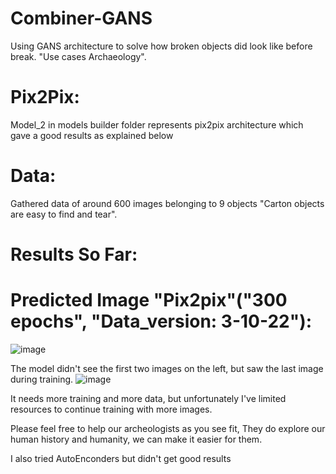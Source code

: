 # Combiner-GANS
Using GANS architecture to solve how broken objects did look like before break. "Use cases Archaeology".

# Pix2Pix:
Model_2 in models builder folder represents pix2pix architecture which gave a good results as explained below

# Data:
Gathered data of around 600 images belonging to 9 objects "Carton objects are easy to find and tear".

# Results So Far:
 
 # Predicted Image "Pix2pix"("300 epochs", "Data_version: 3-10-22"):

![image](https://user-images.githubusercontent.com/59775002/197407834-76b1816b-6644-42a6-8d99-2e892442c21e.png)

The model didn't see the first two images on the left, but saw the last image during training.
![image](https://user-images.githubusercontent.com/59775002/197404779-4f84d93d-2dde-44e2-93cb-c4e86f8d70bf.png)

It needs more training and more data, but unfortunately I've limited resources to continue training with more images.

Please feel free to help our archeologists as you see fit, They do explore our human history and humanity, we can make it easier for them.

I also tried AutoEnconders but didn't get good results




